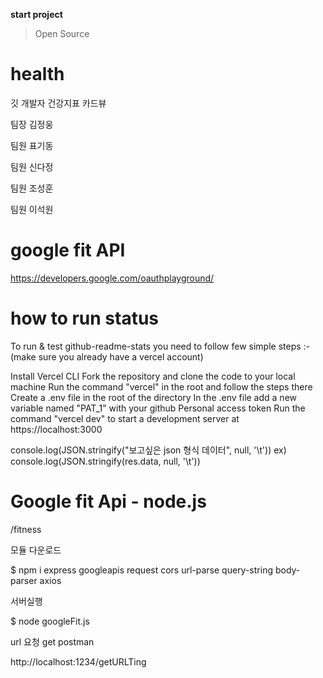 __start project__
> Open Source

# health
깃 개발자 건강지표 카드뷰<p>

<p>팀장 김정웅 </p>
<p><p></p></p>
<p>팀원 표기동 </p>
<p>팀원 신다정 </p>    
<p>팀원 조성훈 </p>
<p>팀원 이석원 </p>


# google fit API
https://developers.google.com/oauthplayground/

# how to run status
To run & test github-readme-stats you need to follow few simple steps :-
(make sure you already have a vercel account)

Install Vercel CLI
Fork the repository and clone the code to your local machine
Run the command "vercel" in the root and follow the steps there
Create a .env file in the root of the directory
In the .env file add a new variable named "PAT_1" with your github Personal access token
Run the command "vercel dev" to start a development server at https://localhost:3000

console.log(JSON.stringify("보고싶은 json 형식 데이터", null, '\t'))
ex) console.log(JSON.stringify(res.data, null, '\t'))



# Google fit Api -  node.js

/fitness

모듈 다운로드

$ npm i express googleapis request cors url-parse query-string body-parser axios

서버실행

$ node googleFit.js


url 요청 get postman

http://localhost:1234/getURLTing



 